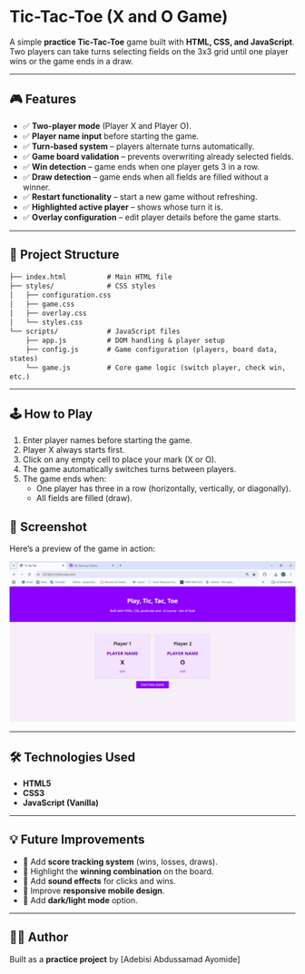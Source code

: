# Tic-Tac-Toe (X and O Game)

A simple **practice Tic-Tac-Toe** game built with **HTML, CSS, and JavaScript**.  
Two players can take turns selecting fields on the 3x3 grid until one player wins or the game ends in a draw.

---

## 🎮 Features

-   ✅ **Two-player mode** (Player X and Player O).
-   ✅ **Player name input** before starting the game.
-   ✅ **Turn-based system** – players alternate turns automatically.
-   ✅ **Game board validation** – prevents overwriting already selected fields.
-   ✅ **Win detection** – game ends when one player gets 3 in a row.
-   ✅ **Draw detection** – game ends when all fields are filled without a winner.
-   ✅ **Restart functionality** – start a new game without refreshing.
-   ✅ **Highlighted active player** – shows whose turn it is.
-   ✅ **Overlay configuration** – edit player details before the game starts.

---

## 📂 Project Structure

```
├── index.html          # Main HTML file
├── styles/             # CSS styles
│   ├── configuration.css
│   ├── game.css
│   ├── overlay.css
│   └── styles.css
└── scripts/            # JavaScript files
    ├── app.js          # DOM handling & player setup
    ├── config.js       # Game configuration (players, board data, states)
    └── game.js         # Core game logic (switch player, check win, etc.)
```

---

## 🕹️ How to Play

1. Enter player names before starting the game.
2. Player X always starts first.
3. Click on any empty cell to place your mark (X or O).
4. The game automatically switches turns between players.
5. The game ends when:
    - One player has three in a row (horizontally, vertically, or diagonally).
    - All fields are filled (draw).

## 📸 Screenshot

Here’s a preview of the game in action:

![Tic Tac Toe Screenshot](/styles/Screenshot.png)

---

## 🛠️ Technologies Used

-   **HTML5**
-   **CSS3**
-   **JavaScript (Vanilla)**

---

## 💡 Future Improvements

-   🔹 Add **score tracking system** (wins, losses, draws).
-   🔹 Highlight the **winning combination** on the board.
-   🔹 Add **sound effects** for clicks and wins.
-   🔹 Improve **responsive mobile design**.
-   🔹 Add **dark/light mode** option.

---

## 👨‍💻 Author

Built as a **practice project** by [Adebisi Abdussamad Ayomide]
